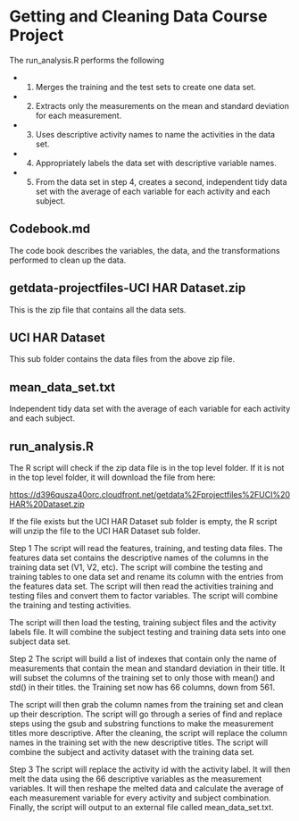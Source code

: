# Getting and Cleaning Data Course Project

The run_analysis.R performs the following
- 1. Merges the training and the test sets to create one data set.
- 2. Extracts only the measurements on the mean and standard deviation for each measurement.
- 3. Uses descriptive activity names to name the activities in the data set.
- 4. Appropriately labels the data set with descriptive variable names.
- 5. From the data set in step 4, creates a second, independent tidy data set with the average of each variable for each activity and each subject.

## Codebook.md 
The code book describes the variables, the data, and the transformations performed to clean up the data.

## getdata-projectfiles-UCI HAR Dataset.zip
This is the zip file that contains all the data sets.

## UCI HAR Dataset
This sub folder contains the data files from the above zip file.

## mean_data_set.txt
Independent tidy data set with the average of each variable for each activity and each subject.

## run_analysis.R 
The R script will check if the zip data file is in the top level folder. If it is not in the
top level folder, it will download the file from here:

https://d396qusza40orc.cloudfront.net/getdata%2Fprojectfiles%2FUCI%20HAR%20Dataset.zip 

If the file exists but the UCI HAR Dataset sub folder is empty, the R script will unzip the file to
the UCI HAR Dataset sub folder. 

Step 1
The script will read the features, training, and testing data files.
The features data set contains the descriptive names of the columns in the training data set (V1, V2, etc).
The script will combine the testing and training tables to one data set and rename its column with the
entries from the features data set. The script will then read the activities training and testing files and convert 
them to factor variables. The script will combine the training and testing activities. 

The script will then load the testing, training subject files and the activity labels file. It will combine
the subject testing and training data sets into one subject data set. 

Step 2 
The script will build a list of indexes that contain only the name of measurements that contain the mean and 
standard deviation in their title. It will subset the columns of the training set to only those with mean() and
std() in their titles. the Training set now has 66 columns, down from 561. 

The script will then grab the column names from the training set and clean up their description. The
script will go through a series of find and replace steps using the gsub and substring functions to 
make the measurement titles more descriptive. After the cleaning, the script will replace the column names
in the training set with the new descriptive titles. The script will combine the subject and activity
dataset with the training data set.

Step 3 
The script will replace the activity id with the activity label. It will then melt the data using
the 66 descriptive variables as the measurement variables. It will then reshape the melted data and
calculate the average of each measurement variable for every activity and subject combination. 
Finally, the script will output to an external file called mean_data_set.txt.